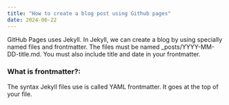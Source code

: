 ```yaml
---
title: "How to create a blog post using Github pages"
date: 2024-06-22
---
```


GitHub Pages uses Jekyll. In Jekyll, we can create a blog by using specially named files and frontmatter. The files must be named _posts/YYYY-MM-DD-title.md. You must also include title and date in your frontmatter.

### What is frontmatter?: 
The syntax Jekyll files use is called YAML frontmatter. It goes at the top of your file.
